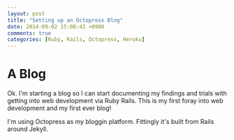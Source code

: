 ```yaml
---
layout: post
title: "Setting up an Octopress Blog"
date: 2014-09-02 15:08:42 +0900
comments: true
categories: [Ruby, Rails, Octopress, Heroku] 
---
```

A Blog
======

Ok.  I'm starting a blog so I can start documenting my findings and trials with getting into web development via Ruby Rails.  This is my first foray into web development and my first ever blog!

I'm using Octopress as my bloggin platform.  Fittingly it's built from Rails around Jekyll.  

